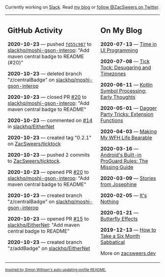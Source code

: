 Currently working on [Slack](https://slack.com/). Read [my blog](https://zacsweers.dev/) or [follow @ZacSweers on Twitter](https://twitter.com/ZacSweers).

<table><tr><td valign="top" width="60%">

## GitHub Activity
<!-- githubActivity starts -->
**2020-10-23** — pushed [`fd55c987`](https://github.com/slackhq/moshi-gson-interop/commit/fd55c9878c10a764b40452a3cc7637ac117cfeeb) to [slackhq/moshi-gson-interop](https://api.github.com/repos/slackhq/moshi-gson-interop): "Add maven central badge to README (#20)"

**2020-10-23** — deleted branch "z/centralBadge" on [slackhq/moshi-gson-interop](https://api.github.com/repos/slackhq/moshi-gson-interop)

**2020-10-23** — closed PR [#20](https://api.github.com/repos/slackhq/moshi-gson-interop/pulls/20) to [slackhq/moshi-gson-interop](https://api.github.com/repos/slackhq/moshi-gson-interop): "Add maven central badge to README"

**2020-10-23** — commented on [#14](https://github.com/slackhq/EitherNet/issues/14#issuecomment-715668979) in [slackhq/EitherNet](https://api.github.com/repos/slackhq/EitherNet)

**2020-10-23** — created tag "0.2.1" on [ZacSweers/ticktock](https://api.github.com/repos/ZacSweers/ticktock)

**2020-10-23** — pushed 2 commits to [ZacSweers/ticktock](https://api.github.com/repos/ZacSweers/ticktock).

**2020-10-23** — opened PR [#20](https://api.github.com/repos/slackhq/moshi-gson-interop/pulls/20) to [slackhq/moshi-gson-interop](https://api.github.com/repos/slackhq/moshi-gson-interop): "Add maven central badge to README"

**2020-10-23** — created branch "z/centralBadge" on [slackhq/moshi-gson-interop](https://api.github.com/repos/slackhq/moshi-gson-interop)

**2020-10-23** — opened PR [#15](https://api.github.com/repos/slackhq/EitherNet/pulls/15) to [slackhq/EitherNet](https://api.github.com/repos/slackhq/EitherNet): "Add maven central badge to README"

**2020-10-23** — created branch "z/addBadge" on [slackhq/EitherNet](https://api.github.com/repos/slackhq/EitherNet)
<!-- githubActivity ends -->
</td><td valign="top" width="40%">

## On My Blog
<!-- blog starts -->
**2020-07-13** — [Time in UI Programming](https://www.zacsweers.dev/time-in-ui/)

**2020-07-08** — [Tick Tock: Desugaring and Timezones](https://www.zacsweers.dev/ticktock-desugaring-timezones/)

**2020-06-11** — [Kotlin Symbol Processing: Early Thoughts](https://www.zacsweers.dev/kotlin-symbol-processor-early-thoughts/)

**2020-05-01** — [Dagger Party Tricks: Extension Functions](https://www.zacsweers.dev/dagger-party-tricks-extension-functions/)

**2020-04-03** — [Making My WFH Life Bearable](https://www.zacsweers.dev/making-wfh-life-bearable/)

**2020-03-16** — [Android's Built-in ProGuard Rules: The Missing Guide](https://www.zacsweers.dev/android-proguard-rules/)

**2020-03-09** — [Stories from Josephine](https://www.zacsweers.dev/stories-from-josephine/)

**2020-02-05** — [It's Nothing](https://www.zacsweers.dev/its-nothing/)

**2020-01-21** — [Butterfly Effects](https://www.zacsweers.dev/butterfly-effects/)

**2019-12-13** — [How to Take a Six Month Sabbatical](https://www.zacsweers.dev/how-to-take-a-six-month-sabbatical/)
<!-- blog ends -->
More on [zacsweers.dev](https://zacsweers.dev/)
</td></tr></table>

<sub><a href="https://simonwillison.net/2020/Jul/10/self-updating-profile-readme/">Inspired by Simon Willison's auto-updating profile README.</a></sub>
